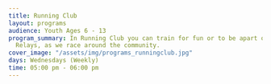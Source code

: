 ```yaml
---
title: Running Club
layout: programs
audience: Youth Ages 6 - 13
program_summary: In Running Club you can train for fun or to be apart of the Lit City
  Relays, as we race around the community.
cover_image: "/assets/img/programs_runningclub.jpg"
days: Wednesdays (Weekly)
time: 05:00 pm - 06:00 pm
---
```


